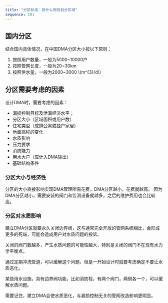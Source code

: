```yaml
---
title: "分区标准：按什么规则划分区域"
sequence: 101
---
```


## 国内分区

结合国内具体情况，在中国DMA分区大小按以下原则：

<ol>
    <li>按照用户数量，一般为5000~10000户</li>
    <li>按照管网长度，一般为20~30km</li>
    <li>按照供水量，一般为2000~3000 \(m^{3}/d\)</li>
</ol>

## 分区需要考虑的因素

设计DMA时，需要考虑的因素：

- 漏损控制目标及泄漏经济水平；
- 分区大小（区域面积或用户数）
- 住宅类型（成排公寓或独户家居）
- 地面高程的变化
- 水质影响
- 压力要求
- 消防能力
- 用水大户（应计入DMA输出）
- 基础结构条件

### 分区大小与经济性

分区的大小直接影响实现DMA管理所需花费，DMA分区越小，花费就越高。
因为DMA分区越小，需要安装的阀门和监测设备就越多，之后的维护费用也会比较高。

### 分区对水质影响

建立DMA分区就要永久关闭边界阀，这与通常完全开放的管网系统相比，会形成更多的死端，可能会造成用户对水质问题的投诉。

关闭的阀门数越多，产生水质问题的可能性越大，特别是关闭的阀门不在现有水力学平衡点。

通过定期冲洗管道，可以缓解这个问题，但是一开始设计时就要考虑确定不要让水质恶化。

某些用水设施，具有边界阀功能，比如消防栓，有两个阀门，两侧各一个，可以缓解水质问题。

需要记住，建立DMA会使水质恶化，与漏损控制无关的管网改造影响更明显。

